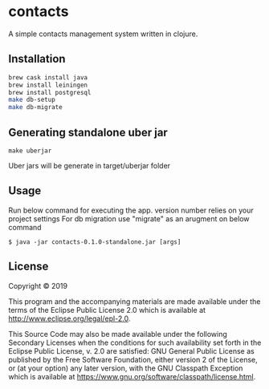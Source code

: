 # contacts

A simple contacts management system written in clojure.

## Installation

``` sh
brew cask install java
brew install leiningen
brew install postgresql
make db-setup
make db-migrate
```
## Generating standalone uber jar
 
```shell script
make uberjar
```
Uber jars will be generate in target/uberjar folder
## Usage

Run below command for executing the app. 
version number relies on your project settings
For db migration use "migrate" as an arugment on below command 


    $ java -jar contacts-0.1.0-standalone.jar [args]

## License

Copyright © 2019

This program and the accompanying materials are made available under the
terms of the Eclipse Public License 2.0 which is available at
http://www.eclipse.org/legal/epl-2.0.

This Source Code may also be made available under the following Secondary
Licenses when the conditions for such availability set forth in the Eclipse
Public License, v. 2.0 are satisfied: GNU General Public License as published by
the Free Software Foundation, either version 2 of the License, or (at your
option) any later version, with the GNU Classpath Exception which is available
at https://www.gnu.org/software/classpath/license.html.
